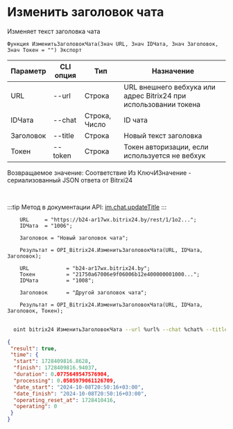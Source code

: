 ﻿---
sidebar_position: 7
---

# Изменить заголовок чата
 Изменяет текст заголовка чата



`Функция ИзменитьЗаголовокЧата(Знач URL, Знач IDЧата, Знач Заголовок, Знач Токен = "") Экспорт`

  | Параметр | CLI опция | Тип | Назначение |
  |-|-|-|-|
  | URL | --url | Строка | URL внешнего вебхука или адрес Bitrix24 при использовании токена |
  | IDЧата | --chat | Строка, Число | ID чата |
  | Заголовок | --title | Строка | Новый текст заголовка |
  | Токен | --token | Строка | Токен авторизации, если используется не вебхук |

  
  Возвращаемое значение:   Соответствие Из КлючИЗначение - сериализованный JSON ответа от Bitrxi24

<br/>

:::tip
Метод в документации API: [im.chat.updateTitle](https://dev.1c-bitrix.ru/learning/course/?COURSE_ID=93&LESSON_ID=12105)
:::
<br/>


```bsl title="Пример кода"
    URL     = "https://b24-ar17wx.bitrix24.by/rest/1/1o2...";
    IDЧата  = "1006";

    Заголовок = "Новый заголовок чата";

    Результат = OPI_Bitrix24.ИзменитьЗаголовокЧата(URL, IDЧата, Заголовок);

    URL            = "b24-ar17wx.bitrix24.by";
    Токен          = "21750a67006e9f06006b12e400000001000...";
    IDЧата         = "1008";

    Заголовок      = "Другой заголовок чата";

    Результат = OPI_Bitrix24.ИзменитьЗаголовокЧата(URL, IDЧата, Заголовок, Токен);
```



```sh title="Пример команды CLI"
    
  oint bitrix24 ИзменитьЗаголовокЧата --url %url% --chat %chat% --title %title% --token %token%

```

```json title="Результат"
{
 "result": true,
 "time": {
  "start": 1728409816.8628,
  "finish": 1728409816.94037,
  "duration": 0.0775649547576904,
  "processing": 0.0505979061126709,
  "date_start": "2024-10-08T20:50:16+03:00",
  "date_finish": "2024-10-08T20:50:16+03:00",
  "operating_reset_at": 1728410416,
  "operating": 0
 }
}
```
